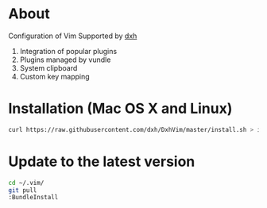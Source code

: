 # About 
Configuration of Vim Supported by [dxh](http://dxh.github.io)

1. Integration of popular plugins 
2. Plugins managed by vundle 
3. System clipboard 
4. Custom key mapping 

# Installation (Mac OS X and Linux)
```bash
curl https://raw.githubusercontent.com/dxh/DxhVim/master/install.sh > install.sh && sh install.sh
```

# Update to the latest version
```bash    
cd ~/.vim/
git pull
:BundleInstall
```

